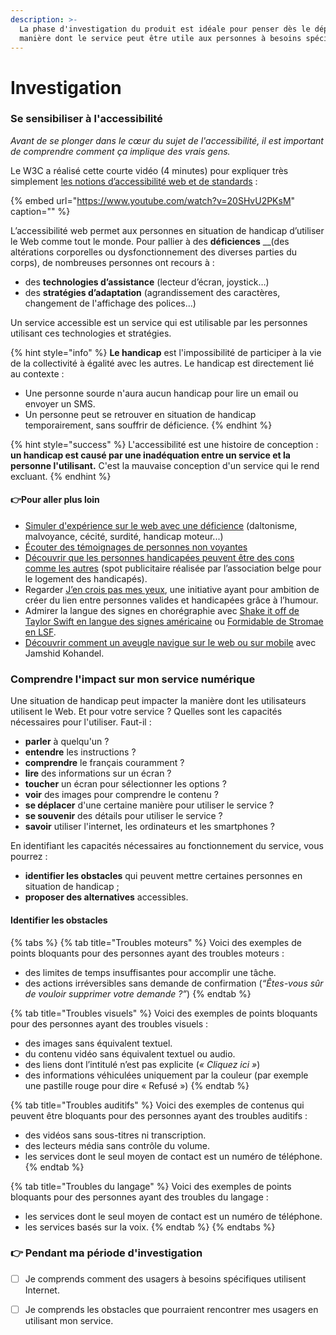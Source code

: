 ```yaml
---
description: >-
  La phase d'investigation du produit est idéale pour penser dès le départ à la 
  manière dont le service peut être utile aux personnes à besoins spécifiques.
---
```


# Investigation



### Se sensibiliser à l'accessibilité

_Avant de se plonger dans le cœur du sujet de l'accessibilité, il est important de comprendre comment ça implique des vrais gens._

Le W3C a réalisé cette courte vidéo \(4 minutes\) pour expliquer très simplement [les notions d’accessibilité web et de standards](https://www.w3.org/WAI/videos/standards-and-benefits/fr) :

{% embed url="https://www.youtube.com/watch?v=20SHvU2PKsM" caption="" %}

L’accessibilité web permet aux personnes en situation de handicap d’utiliser le Web comme tout le monde. Pour pallier à des **déficiences** \_\_\(des altérations corporelles ou dysfonctionnement des diverses parties du corps\), de nombreuses personnes ont recours à :

* des **technologies d’assistance** \(lecteur d’écran, joystick…\)
* des **stratégies d’adaptation** \(agrandissement des caractères, changement de l'affichage des polices...\)

Un service accessible est un service qui est utilisable par les personnes utilisant ces technologies et stratégies.

{% hint style="info" %}
**Le handicap** est l'impossibilité de participer à la vie de la collectivité à égalité avec les autres. Le handicap est directement lié au contexte :

* Une personne sourde n'aura aucun handicap pour lire un email ou envoyer un SMS.
* Un personne peut se retrouver en situation de handicap temporairement, sans souffrir de déficience.
{% endhint %}

{% hint style="success" %}
L'accessibilité est une histoire de conception : **un handicap est causé par une inadéquation entre un service et la personne l'utilisant.** C'est la mauvaise conception d'un service qui le rend excluant.
{% endhint %}

#### 👉Pour aller plus loin

* [Simuler d'expérience sur le web avec une déficience](https://www.atalan.fr/agissons/fr/) \(daltonisme, malvoyance, cécité, surdité, handicap moteur...\)
* [Écouter des témoignages de personnes non voyantes](/emissions/place-de-la-toile/les-aveugles-face-au-numerique)
* [Découvrir que les personnes handicapées peuvent être des cons comme les autres](https://www.youtube.com/watch?v=p8w60RPo7t4) \(spot publicitaire réalisée par l’association belge pour le logement des handicapés\).
* Regarder [J’en crois pas mes yeux](http://www.jencroispasmesyeux.com/), une initiative ayant pour ambition de créer du lien entre personnes valides et handicapées grâce à l’humour.
* Admirer la langue des signes en chorégraphie avec [Shake it off de Taylor Swift en langue des signes américaine](https://www.youtube.com/watch?v=npEQattWkYc) ou [Formidable de Stromae en LSF](https://www.youtube.com/watch?v=5Qd6S37rasU). 
* [Découvrir comment un aveugle navigue sur le web ou sur mobile](https://entrepreneur-interet-general.etalab.gouv.fr/blog/2019/08/30/demonstrations-accessibilite-numerique.html) avec Jamshid Kohandel.

### Comprendre l'impact sur mon service numérique

Une situation de handicap peut impacter la manière dont les utilisateurs utilisent le Web. Et pour votre service ? Quelles sont les capacités nécessaires pour l'utiliser. Faut-il :

* **parler** à quelqu'un ?
* **entendre** les instructions ?
* **comprendre** le français couramment ?
* **lire** des informations sur un écran ?
* **toucher** un écran pour sélectionner les options ?
* **voir** des images pour comprendre le contenu ?
* **se déplacer** d'une certaine manière pour utiliser le service ?
* **se souvenir** des détails pour utiliser le service ?
* **savoir** utiliser l'internet, les ordinateurs et les smartphones ?

En identifiant les capacités nécessaires au fonctionnement du service, vous pourrez :

* **identifier les obstacles** qui peuvent mettre certaines personnes  en situation de handicap ;
* **proposer des alternatives** accessibles.

#### Identifier les obstacles

{% tabs %}
{% tab title="Troubles moteurs" %}
Voici des exemples de points bloquants pour des personnes ayant des troubles moteurs :

* des limites de temps insuffisantes pour accomplir une tâche.
* des actions irréversibles sans demande de confirmation \(_“Êtes-vous sûr de vouloir supprimer votre demande ?”_\)
{% endtab %}

{% tab title="Troubles visuels" %}
Voici des exemples de points bloquants pour des personnes ayant des troubles visuels :

* des images sans équivalent textuel.
* du contenu vidéo sans équivalent textuel ou audio.
* des liens dont l’intitulé n’est pas explicite \(_« Cliquez ici »_\)
* des informations véhiculées uniquement par la couleur \(par exemple une pastille rouge pour dire « Refusé »\)
{% endtab %}

{% tab title="Troubles auditifs" %}
Voici des exemples de contenus qui peuvent être bloquants pour des personnes ayant des troubles auditifs :

* des vidéos sans sous-titres ni transcription.
* des lecteurs média sans contrôle du volume.
* les services dont le seul moyen de contact est un numéro de téléphone.
{% endtab %}

{% tab title="Troubles du langage" %}
Voici des exemples de points bloquants pour des personnes ayant des troubles du langage :

* les services dont le seul moyen de contact est un numéro de téléphone.
* les services basés sur la voix.
{% endtab %}
{% endtabs %}

### 👉 Pendant ma période d'investigation

* [ ] Je comprends comment des usagers à besoins spécifiques utilisent Internet.
* [ ] Je comprends les obstacles que pourraient rencontrer mes usagers en utilisant mon service.

